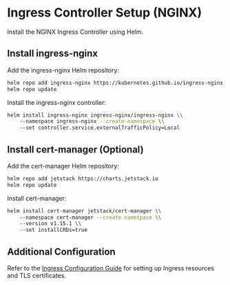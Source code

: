 # Ingress Controller Setup (NGINX)

Install the NGINX Ingress Controller using Helm.

## Install ingress-nginx

Add the ingress-nginx Helm repository:

```bash
helm repo add ingress-nginx https://kubernetes.github.io/ingress-nginx
helm repo update
```

Install the ingress-nginx controller:

```bash
helm install ingress-nginx ingress-nginx/ingress-nginx \\
    --namespace ingress-nginx --create-namespace \\
    --set controller.service.externalTrafficPolicy=Local
```

## Install cert-manager (Optional)

Add the cert-manager Helm repository:

```bash
helm repo add jetstack https://charts.jetstack.io
helm repo update
```

Install cert-manager:

```bash
helm install cert-manager jetstack/cert-manager \\
    --namespace cert-manager --create-namespace \\
    --version v1.15.1 \\
    --set installCRDs=true
```

## Additional Configuration

Refer to the [Ingress Configuration Guide](https://kubernetes.github.io/ingress-nginx/user-guide/) for setting up Ingress resources and TLS certificates.
